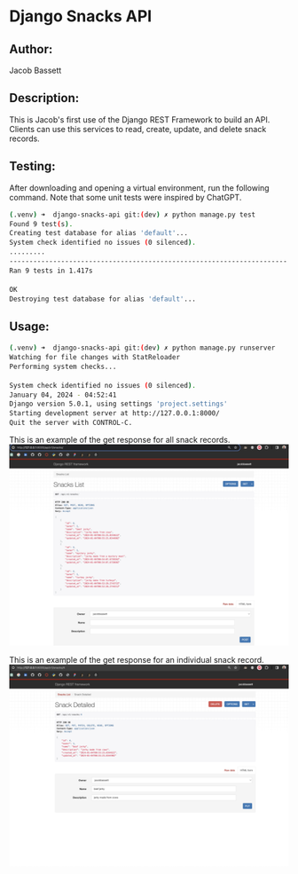 # Django Snacks API

## Author:
Jacob Bassett

## Description:
This is Jacob's first use of the Django REST Framework to build an API. Clients can use this services to read, create, update, and delete snack records.

## Testing:
After downloading and opening a virtual environment, run the following command. Note that some unit tests were inspired by ChatGPT.

```bash
(.venv) ➜  django-snacks-api git:(dev) ✗ python manage.py test
Found 9 test(s).
Creating test database for alias 'default'...
System check identified no issues (0 silenced).
.........
----------------------------------------------------------------------
Ran 9 tests in 1.417s

OK
Destroying test database for alias 'default'...
```

## Usage:

```bash
(.venv) ➜  django-snacks-api git:(dev) ✗ python manage.py runserver
Watching for file changes with StatReloader
Performing system checks...

System check identified no issues (0 silenced).
January 04, 2024 - 04:52:41
Django version 5.0.1, using settings 'project.settings'
Starting development server at http://127.0.0.1:8000/
Quit the server with CONTROL-C.
```

This is an example of the get response for all snack records.
![snacks](images/snacks_list.png)

This is an example of the get response for an individual snack record.
![detailed](images/snack_detailed.png)